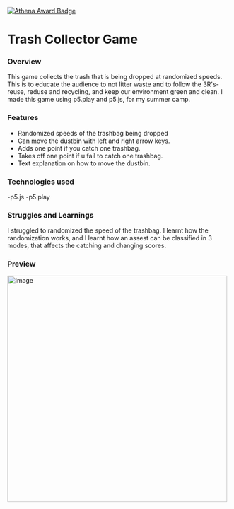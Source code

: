 [![Athena Award Badge](https://img.shields.io/endpoint?url=https%3A%2F%2Faward.athena.hackclub.com%2Fapi%2Fbadge)](https://award.athena.hackclub.com?utm_source=readme)
# Trash Collector Game
### Overview 
This game collects the trash that is being dropped at randomized speeds. This is to educate the audience to not litter waste and to follow the 3R's- reuse, reduse and recycling, and keep our environment green and clean. I made this game using p5.play and p5.js, for my summer camp.

### Features
- Randomized speeds of the trashbag being dropped
- Can move the dustbin with left and right arrow keys.
- Adds one point if you catch one trashbag.
- Takes off one point if u fail to catch one trashbag.
- Text explanation on how to move the dustbin.

### Technologies used
-p5.js
-p5.play

### Struggles and Learnings
I struggled to randomized the speed of the trashbag. I learnt how the randomization works, and I learnt how an assest can be classified in 3 modes, that affects the catching and changing scores.
### Preview
<img width="497" height="512" alt="image" src="https://github.com/user-attachments/assets/7eb303ba-015c-4217-a6d5-4567c6b3c86f" />

